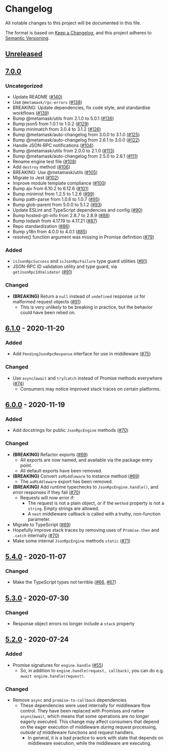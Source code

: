 # Changelog
All notable changes to this project will be documented in this file.

The format is based on [Keep a Changelog](https://keepachangelog.com/en/1.0.0/),
and this project adheres to [Semantic Versioning](https://semver.org/spec/v2.0.0.html).

## [Unreleased]

## [7.0.0]
### Uncategorized
- Update README ([#140](https://github.com/MetaMask/json-rpc-engine/pull/140))
- Use `@metamask/rpc-errors` ([#138](https://github.com/MetaMask/json-rpc-engine/pull/138))
- BREAKING: Update dependencies, fix code style, and standardise workflows ([#139](https://github.com/MetaMask/json-rpc-engine/pull/139))
- Bump @metamask/utils from 2.1.0 to 5.0.1 ([#136](https://github.com/MetaMask/json-rpc-engine/pull/136))
- Bump json5 from 1.0.1 to 1.0.2 ([#129](https://github.com/MetaMask/json-rpc-engine/pull/129))
- Bump minimatch from 3.0.4 to 3.1.2 ([#126](https://github.com/MetaMask/json-rpc-engine/pull/126))
- Bump @metamask/auto-changelog from 3.0.0 to 3.1.0 ([#125](https://github.com/MetaMask/json-rpc-engine/pull/125))
- Bump @metamask/auto-changelog from 2.6.1 to 3.0.0 ([#122](https://github.com/MetaMask/json-rpc-engine/pull/122))
- Handle JSON-RPC notifications ([#104](https://github.com/MetaMask/json-rpc-engine/pull/104))
- Bump @metamask/utils from 2.0.0 to 2.1.0 ([#113](https://github.com/MetaMask/json-rpc-engine/pull/113))
- Bump @metamask/auto-changelog from 2.5.0 to 2.6.1 ([#111](https://github.com/MetaMask/json-rpc-engine/pull/111))
- Rename engine test file ([#108](https://github.com/MetaMask/json-rpc-engine/pull/108))
- Add `destroy` method ([#106](https://github.com/MetaMask/json-rpc-engine/pull/106))
- BREAKING: Use @metamask/utils ([#105](https://github.com/MetaMask/json-rpc-engine/pull/105))
- Migrate to Jest ([#102](https://github.com/MetaMask/json-rpc-engine/pull/102))
- Improve module template compliance ([#100](https://github.com/MetaMask/json-rpc-engine/pull/100))
- Bump ajv from 6.10.2 to 6.12.6 ([#101](https://github.com/MetaMask/json-rpc-engine/pull/101))
- Bump minimist from 1.2.5 to 1.2.6 ([#99](https://github.com/MetaMask/json-rpc-engine/pull/99))
- Bump path-parse from 1.0.6 to 1.0.7 ([#95](https://github.com/MetaMask/json-rpc-engine/pull/95))
- Bump glob-parent from 5.0.0 to 5.1.2 ([#93](https://github.com/MetaMask/json-rpc-engine/pull/93))
- Update ESLint and TypeScript dependencies and config ([#90](https://github.com/MetaMask/json-rpc-engine/pull/90))
- Bump hosted-git-info from 2.8.7 to 2.8.9 ([#88](https://github.com/MetaMask/json-rpc-engine/pull/88))
- Bump lodash from 4.17.19 to 4.17.21 ([#87](https://github.com/MetaMask/json-rpc-engine/pull/87))
- Repo standardization ([#86](https://github.com/MetaMask/json-rpc-engine/pull/86))
- Bump y18n from 4.0.0 to 4.0.1 ([#85](https://github.com/MetaMask/json-rpc-engine/pull/85))
- resolve() function argument was missing in Promise definition ([#79](https://github.com/MetaMask/json-rpc-engine/pull/79))

### Added
- `isJsonRpcSuccess` and `isJsonRpcFailure` type guard utilities ([#91](https://github.com/MetaMask/json-rpc-engine/pull/91))
- JSON-RPC ID validation utility and type guard, via `getJsonRpcIdValidator` ([#91](https://github.com/MetaMask/json-rpc-engine/pull/91))

### Changed
- **(BREAKING)** Return a `null` instead of `undefined` response `id` for malformed request objects ([#91](https://github.com/MetaMask/json-rpc-engine/pull/91))
  - This is very unlikely to be breaking in practice, but the behavior could have been relied on.

## [6.1.0] - 2020-11-20
### Added
- Add `PendingJsonRpcResponse` interface for use in middleware ([#75](https://github.com/MetaMask/json-rpc-engine/pull/75))

### Changed
- Use `async`/`await` and `try`/`catch` instead of Promise methods everywhere ([#74](https://github.com/MetaMask/json-rpc-engine/pull/74))
  - Consumers may notice improved stack traces on certain platforms.

## [6.0.0] - 2020-11-19
### Added
- Add docstrings for public `JsonRpcEngine` methods ([#70](https://github.com/MetaMask/json-rpc-engine/pull/70))

### Changed
- **(BREAKING)** Refactor exports ([#69](https://github.com/MetaMask/json-rpc-engine/pull/69))
  - All exports are now named, and available via the package entry point.
  - All default exports have been removed.
- **(BREAKING)** Convert `asMiddleware` to instance method ([#69](https://github.com/MetaMask/json-rpc-engine/pull/69))
  - The `asMiddleware` export has been removed.
- **(BREAKING)** Add runtime typechecks to `JsonRpcEngine.handle()`, and error responses if they fail ([#70](https://github.com/MetaMask/json-rpc-engine/pull/70))
  - Requests will now error if:
    - The request is not a plain object, or if the `method` property is not a `string`. Empty strings are allowed.
    - A `next` middleware callback is called with a truthy, non-function parameter.
- Migrate to TypeScript ([#69](https://github.com/MetaMask/json-rpc-engine/pull/69))
- Hopefully improve stack traces by removing uses of `Promise.then` and `.catch` internally ([#70](https://github.com/MetaMask/json-rpc-engine/pull/70))
- Make some internal `JsonRpcEngine` methods `static` ([#71](https://github.com/MetaMask/json-rpc-engine/pull/71))

## [5.4.0] - 2020-11-07
### Changed
- Make the TypeScript types not terrible ([#66](https://github.com/MetaMask/json-rpc-engine/pull/66), [#67](https://github.com/MetaMask/json-rpc-engine/pull/67))

## [5.3.0] - 2020-07-30
### Changed
- Response object errors no longer include a `stack` property

## [5.2.0] - 2020-07-24
### Added
- Promise signatures for `engine.handle` ([#55](https://github.com/MetaMask/json-rpc-engine/pull/55))
  - So, in addition to `engine.handle(request, callback)`, you can do e.g. `await engine.handle(request)`.

### Changed
- Remove `async` and `promise-to-callback` dependencies
  - These dependencies were used internally for middleware flow control.
    They have been replaced with Promises and native `async`/`await`, which means that some operations are _no longer_ eagerly executed.
    This change may affect consumers that depend on the eager execution of middleware _during_ request processing, _outside of_ middleware functions and request handlers.
    - In general, it is a bad practice to work with state that depends on middleware execution, while the middleware are executing.

[Unreleased]: https://github.com/MetaMask/json-rpc-engine/compare/v7.0.0...HEAD
[7.0.0]: https://github.com/MetaMask/json-rpc-engine/compare/v6.1.0...v7.0.0
[6.1.0]: https://github.com/MetaMask/json-rpc-engine/compare/v6.0.0...v6.1.0
[6.0.0]: https://github.com/MetaMask/json-rpc-engine/compare/v5.4.0...v6.0.0
[5.4.0]: https://github.com/MetaMask/json-rpc-engine/compare/v5.3.0...v5.4.0
[5.3.0]: https://github.com/MetaMask/json-rpc-engine/compare/v5.2.0...v5.3.0
[5.2.0]: https://github.com/MetaMask/json-rpc-engine/releases/tag/v5.2.0
